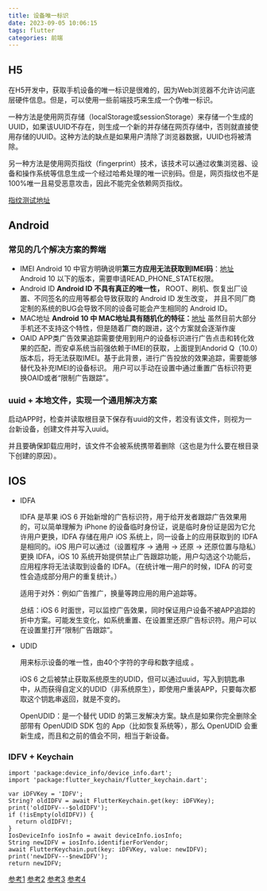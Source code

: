 ```yaml
---
title: 设备唯一标识
date: 2023-09-05 10:06:15
tags: flutter
categories: 前端
---
```


## H5

在H5开发中，获取手机设备的唯一标识是很难的，因为Web浏览器不允许访问底层硬件信息。但是，可以使用一些前端技巧来生成一个伪唯一标识。

一种方法是使用网页存储（localStorage或sessionStorage）来存储一个生成的UUID，如果该UUID不存在，则生成一个新的并存储在网页存储中，否则就直接使用存储的UUID。这种方法的缺点是如果用户清除了浏览器数据，UUID也将被清除。

另一种方法是使用网页指纹（fingerprint）技术，该技术可以通过收集浏览器、设备和操作系统等信息生成一个经过哈希处理的唯一识别码。但是，网页指纹也不是100%唯一且易受恶意攻击，因此不能完全依赖网页指纹。

[指纹测试地址](https://fingerprintjs.github.io/fingerprintjs/)

## Android

### 常见的几个解决方案的弊端

* IMEI
  Android 10 中官方明确说明**第三方应用无法获取到IMEI码**：[地址](https://developer.android.google.cn/about/versions/10/privacy/changes?hl=zh-cn)
  Android 10 以下的版本，需要申请READ_PHONE_STATE权限。
* Android ID
  **Android ID 不具有真正的唯一性，**
  ROOT、刷机、恢复出厂设置、不同签名的应用等都会导致获取的 Android ID 发生改变，
  并且不同厂商定制的系统的BUG会导致不同的设备可能会产生相同的 Android ID。
* MAC地址
  **Android 10 中 MAC地址具有随机化的特征：**[地址](https://developer.android.google.cn/about/versions/10/privacy/changes?hl=zh-cn#randomized-mac-addresses)
  虽然目前大部分手机还不支持这个特性，但是随着厂商的跟进，这个方案就会逐渐作废
* OAID
  APP类广告效果追踪需要使用到用户的设备标识进行广告点击和转化效果的匹配，而安卓系统当前强依赖于IMEI的获取，上面提到Andorid Q（10.0）版本后，将无法获取IMEI。基于此背景，进行广告投放的效果追踪，需要能够替代及补充IMEI的设备标识。
  用户可以手动在设置中通过重置广告标识符更换OAID或者“限制广告跟踪”。

### uuid + 本地文件，实现一个通用解决方案

启动APP时，检查并读取根目录下保存有uuid的文件，若没有该文件，则视为一台新设备，创建文件并写入uuid。

并且要确保卸载应用时，该文件不会被系统携带着删除（这也是为什么要在根目录下创建的原因）。

## IOS

* IDFA

  IDFA 是苹果 iOS 6 开始新增的广告标识符，用于给开发者跟踪广告效果用的，可以简单理解为 iPhone 的设备临时身份证，说是临时身份证是因为它允许用户更换，IDFA 存储在用户 iOS 系统上，同一设备上的应用获取到的 IDFA 是相同的。iOS 用户可以通过（设置程序 -> 通用 -> 还原 -> 还原位置与隐私）更换 IDFA，iOS 10 系统开始提供禁止广告跟踪功能，用户勾选这个功能后，应用程序将无法读取到设备的 IDFA。（在统计唯一用户的时候，IDFA 的可变性会造成部分用户的重复统计。）

  适用于对外：例如广告推广，换量等跨应用的用户追踪等。

  总结：iOS 6 时面世，可以监控广告效果，同时保证用户设备不被APP追踪的折中方案。可能发生变化，如系统重置、在设置里还原广告标识符。用户可以在设置里打开“限制广告跟踪”。

* UDID

  用来标示设备的唯一性，由40个字符的字母和数字组成 。

  iOS 6 之后被禁止获取系统原生的UDID，但可以通过uuid，写入到钥匙串中，从而获得自定义的UDID（非系统原生），即使用户重装APP，只要每次都取这个钥匙串返回，就是不变的。

  OpenUDID：是一个替代 UDID 的第三发解决方案。缺点是如果你完全删除全部带有 OpenUDID SDK 包的 App（比如恢复系统等），那么 OpenUDID 会重新生成，而且和之前的值会不同，相当于新设备。

### IDFV + Keychain

```
import 'package:device_info/device_info.dart';
import 'package:flutter_keychain/flutter_keychain.dart';

var iDFVKey = 'IDFV';
String? oldIDFV = await FlutterKeychain.get(key: iDFVKey);
print('oldIDFV---$oldIDFV');
if (!isEmpty(oldIDFV)) {
  return oldIDFV!;
}
IosDeviceInfo iosInfo = await deviceInfo.iosInfo;
String newIDFV = iosInfo.identifierForVendor;
await FlutterKeychain.put(key: iDFVKey, value: newIDFV);
print('newIDFV---$newIDFV');
return newIDFV;
```

[参考1](https://zhuanlan.zhihu.com/p/359752003)
[参考2](https://zhuanlan.zhihu.com/p/395387972)
[参考3](https://www.zhihu.com/question/397322621/answer/1247919471)
[参考4](https://juejin.cn/post/7049234772937146399)